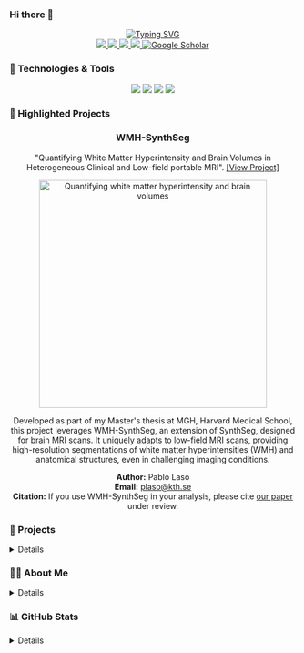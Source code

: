 ### Hi there 👋

<p align="center">
<a href="https://github.com/lasopablo">
    <img src="https://readme-typing-svg.demolab.com?font=Georgia&size=22&duration=1500&pause=10&multiline=true&width=600&height=100&lines=Pablo+Laso;Data+Scientist+%7C+ML+and+DL+Specialist;Master's+thesis+student+at+MGH,+Harvard+Medical+School;." alt="Typing SVG" />

   
    
    
</a>
<br/>
    
<a href="https://lasopablo.github.io">
    <img src="https://img.shields.io/badge/Website-lasopablo.github.io-1f425f?style=flat-square">
</a>
<a href="https://lasopablo.github.io/about">
    <img src="https://img.shields.io/badge/Resume-PDF-critical?style=flat-square&logo=adobe&logoColor=white">
</a>  
<a href="https://www.linkedin.com/in/lasopablo/">
    <img src="https://img.shields.io/badge/-LinkedIn-0077B5?style=flat-square&logo=linkedin&logoColor=white">
</a>
<a href="mailto:plaso@kth.se">
    <img src="https://img.shields.io/badge/-Email-D14836?style=flat-square&logo=gmail&logoColor=white">
</a>
<a href="https://scholar.google.com/citations?user=fg-K6PIAAAAJ&hl=en" target="_blank">
    <img alt='Google Scholar' src='https://img.shields.io/badge/Scholar-4285F4?style=flat&logo=GoogleScholar&logoColor=white'>
</a>
</p>


### 🔧 Technologies & Tools</summary>
<p align="center">
<img src="https://img.shields.io/badge/Code-Python-blue?style=for-the-badge&logo=python&logoColor=white">
  <img src="https://img.shields.io/badge/Code-C%2B%2B-blue?style=for-the-badge&logo=c%2B%2B&logoColor=white">
  <!-- Removed TensorFlow Badge -->
  <img src="https://img.shields.io/badge/Tools-PyTorch-9cf?style=for-the-badge&logo=pytorch&logoColor=white">
  <img src="https://img.shields.io/badge/Tools-OpenCV-green?style=for-the-badge&logo=opencv&logoColor=white">

### 🌟 Highlighted Projects
<p align="center">
    <h3 align="center">WMH-SynthSeg</h3>
</p>

<p align="center">
    "Quantifying White Matter Hyperintensity and Brain Volumes in Heterogeneous Clinical and Low-field portable MRI". <a href="https://github.com/lasopablo/freesurfer-freesurfer-dev-mri_WMHsynthseg">[View Project]</a>
</p>

<p align="center">
  <a href="https://surfer.nmr.mgh.harvard.edu/fswiki/WMH-SynthSeg">
    <img src="https://surfer.nmr.mgh.harvard.edu/fswiki/WMH-SynthSeg?action=AttachFile&do=get&target=examples.png" width="400" alt="Quantifying white matter hyperintensity and brain volumes">
  </a>
</p>
<p align="center">
Developed as part of my Master's thesis at MGH, Harvard Medical School, this project leverages WMH-SynthSeg, an extension of SynthSeg, designed for brain MRI scans. It uniquely adapts to low-field MRI scans, providing high-resolution segmentations of white matter hyperintensities (WMH) and anatomical structures, even in challenging imaging conditions.
</p>
<p align="center">
<b>Author:</b> Pablo Laso <br>
<b>Email:</b> <a href="mailto:plaso@kth.se">plaso@kth.se</a> <br>
<b>Citation:</b> If you use WMH-SynthSeg in your analysis, please cite <a href="https://arxiv.org/abs/2312.05119">our paper</a> under review. <br>
</p>


### 🚀 Projects

<details> Here are some highlights of my work:

- **Quantifying white matter hyperintensity and brain volumes in heterogeneous clinical and low-field portable MRI.** Master's thesis at MGH, Harvard Medical School. [View Project](https://surfer.nmr.mgh.harvard.edu/fswiki/WMH-SynthSeg)
- **AI-based Prostate MRI Detection** at [GE](https://www.ge.com)**:** An advanced CAD system for detecting and classifying prostate cancer from MRI scans. [View Project](https://lasopablo.github.io/projects_CAD.html)
- **Deep Learning for Lung Ultrasound Imaging:** Utilized CNNs and transfer learning to identify pneumonia and COVID-19 from LUS images. [View Project](https://github.com/lasopablo/Covid_UltraSound)
- **Gest2talk:** A myo-armband project for aiding individuals with speech impairments communicate through gesture recognition. [View Project](https://github.com/lasopablo/EMG-Gesture-Recognition)
</details>

### 👨‍💼 About Me

<details>
I'm Pablo Laso, a Data Scientist specializing in ML and DL. Currently, I'm leveraging my skills in Computer Vision and Statistics to solve complex challenges in the field. Below is a glimpse of my journey so far:

- 🎓 **Education:** M.Sc. in Computer Science from the [University of Twente](https://www.utwente.nl) (Netherlands), with previous studies at [KTH](https://kth.se) (Sweden) in Data Science and Statistics. Master's thesis on Deep Learning, as a student at the [MGH-Martinos Center](https://hst.mit.edu) (MIT and Harvard Medical School), Boston, MA, USA. 
- 👨‍💻 **Experience:** Former Engineer Research Assistant at [Karolinska Institutet](https://ki.se) (Sweden), where I enhanced image processing workflows and data management for medical research. Previous work at [GE](https://www.ge.com), on AI algorithm development.
- 🌍 **Location:** Boston, MA, working on AI applications in healthcare.
</details>

### 📊 GitHub Stats

<details>
<p align="center">
  <a href="https://github.com/lasopablo">
    <img src="https://github-readme-stats.vercel.app/api?username=lasopablo&show_icons=true&theme=radical" alt="Pablo's GitHub Stats" />
  </a>
</p>

<p align="center">
  <a href="https://github.com/lasopablo">
    <img src="https://github-readme-stats.vercel.app/api/top-langs/?username=lasopablo&layout=compact&theme=radical" alt="Top Languages" />
  </a>
</p>
</details>
